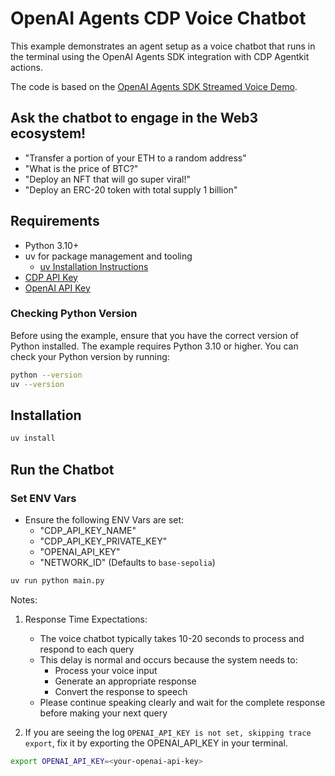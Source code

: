 # OpenAI Agents CDP Voice Chatbot

This example demonstrates an agent setup as a voice chatbot that runs in the terminal using the OpenAI Agents SDK integration with CDP Agentkit actions.

The code is based on the [OpenAI Agents SDK Streamed Voice Demo](https://github.com/openai/openai-agents-python/tree/main/examples/voice/streamed).

## Ask the chatbot to engage in the Web3 ecosystem!

- "Transfer a portion of your ETH to a random address"
- "What is the price of BTC?"
- "Deploy an NFT that will go super viral!"
- "Deploy an ERC-20 token with total supply 1 billion"

## Requirements

- Python 3.10+
- uv for package management and tooling
  - [uv Installation Instructions](https://github.com/astral-sh/uv?tab=readme-ov-file#installation)
- [CDP API Key](https://portal.cdp.coinbase.com/access/api)
- [OpenAI API Key](https://platform.openai.com/docs/quickstart#create-and-export-an-api-key)

### Checking Python Version

Before using the example, ensure that you have the correct version of Python installed. The example requires Python 3.10 or higher. You can check your Python version by running:

```bash
python --version
uv --version
```

## Installation

```bash
uv install
```

## Run the Chatbot

### Set ENV Vars

- Ensure the following ENV Vars are set:
  - "CDP_API_KEY_NAME"
  - "CDP_API_KEY_PRIVATE_KEY"
  - "OPENAI_API_KEY"
  - "NETWORK_ID" (Defaults to `base-sepolia`)

```bash
uv run python main.py
```

Notes: 
1. Response Time Expectations:
   - The voice chatbot typically takes 10-20 seconds to process and respond to each query
   - This delay is normal and occurs because the system needs to:
     - Process your voice input
     - Generate an appropriate response
     - Convert the response to speech
   - Please continue speaking clearly and wait for the complete response before making your next query

2. If you are seeing the log `OPENAI_API_KEY is not set, skipping trace export`, fix it by exporting the OPENAI_API_KEY in your terminal.

```sh
export OPENAI_API_KEY=<your-openai-api-key>
```
